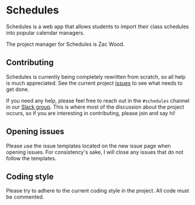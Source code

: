 # Schedules

Schedules is a web app that allows students to import their class schedules into popular calendar managers.  

The project manager for Schedules is Zac Wood.

## Contributing

Schedules is currently being completely rewritten from scratch, so all help is much appreciated. See the current project [issues](https://git.gmu.edu/srct/schedules/issues) to see what needs to get done.  

If you need any help, please feel free to reach out in the `#schedules` channel in our [Slack group](https://srct.slack.com/). This is where most of the discussion about the project occurs, so if you are interesting in contributing, please join and say hi! 

## Opening issues

Please use the issue templates located on the new issue page when opening issues. For consistency's sake, I will close any issues that do not follow the templates.

## Coding style

Please try to adhere to the current coding style in the project. All code must be commented.
